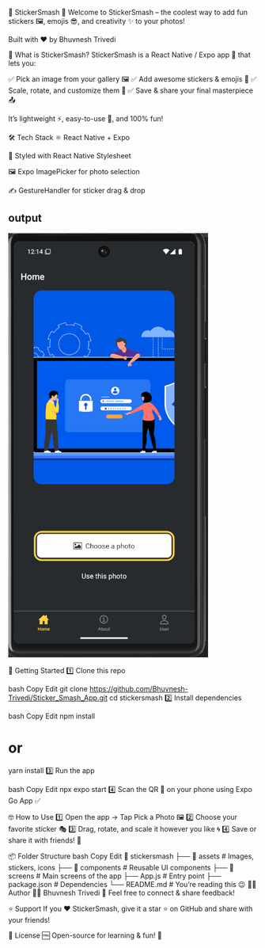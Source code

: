 🎉 StickerSmash 🚀
Welcome to StickerSmash – the coolest way to add fun stickers 🖼️, emojis 😎, and creativity ✨ to your photos!

Built with ❤️ by Bhuvnesh Trivedi

🧐 What is StickerSmash?
StickerSmash is a React Native / Expo app 📱 that lets you:

✅ Pick an image from your gallery 🖼️
✅ Add awesome stickers & emojis 🤩
✅ Scale, rotate, and customize them 🔄
✅ Save & share your final masterpiece 📤

It’s lightweight ⚡, easy-to-use 🧩, and 100% fun!

🛠️ Tech Stack
⚛️ React Native + Expo

🎨 Styled with React Native Stylesheet

🖼️ Expo ImagePicker for photo selection

✍️ GestureHandler for sticker drag & drop

## output 
![alt text](assets/images/image.png)

🚀 Getting Started
1️⃣ Clone this repo

bash
Copy
Edit
git clone https://github.com/Bhuvnesh-Trivedi/Sticker_Smash_App.git
cd stickersmash
2️⃣ Install dependencies

bash
Copy
Edit
npm install
# or
yarn install
3️⃣ Run the app

bash
Copy
Edit
npx expo start
4️⃣ Scan the QR 📸 on your phone using Expo Go App ✅

🤓 How to Use
1️⃣ Open the app → Tap Pick a Photo 🖼️
2️⃣ Choose your favorite sticker 🎭
3️⃣ Drag, rotate, and scale it however you like 🌀
4️⃣ Save or share it with friends! 🔗

📦 Folder Structure
bash
Copy
Edit
📂 stickersmash
 ├── 📁 assets         # Images, stickers, icons
 ├── 📁 components     # Reusable UI components
 ├── 📁 screens        # Main screens of the app
 ├── App.js            # Entry point
 ├── package.json      # Dependencies
 └── README.md         # You’re reading this 😉
🧑‍💻 Author
👨‍💻 Bhuvnesh Trivedi
💌 Feel free to connect & share feedback!

⭐ Support
If you ❤️ StickerSmash, give it a star ⭐ on GitHub and share with your friends!

📜 License
🆓 Open-source for learning & fun! 🎉

